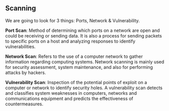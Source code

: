 ## Scanning
We are going to look for 3 things: Ports, Network & Vulnerability.


<b>Port Scan</b>: Method of determining which ports on a network are open and could be receiving or sending data. It is also a process for sending packets to specific ports on a host and analyzing responses to identify vulnerabilities. <br>

<b>Network Scan</b>: Refers to the use of a computer network to gather information regarding computing systems. Network scanning is mainly used for security assessment, system maintenance, and also for performing attacks by hackers.<br>

<b>Vulnerability Scan</b>: Inspection of the potential points of exploit on a computer or network to identify security holes. A vulnerability scan detects and classifies system weaknesses in computers, networks and communications equipment and predicts the effectiveness of countermeasures. <br>
